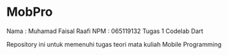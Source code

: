 # MobPro
Nama  : Muhamad Faisal Raafi
NPM   : 065119132
Tugas 1 Codelab Dart

Repository ini untuk memenuhi tugas teori mata kuliah Mobile Programming
